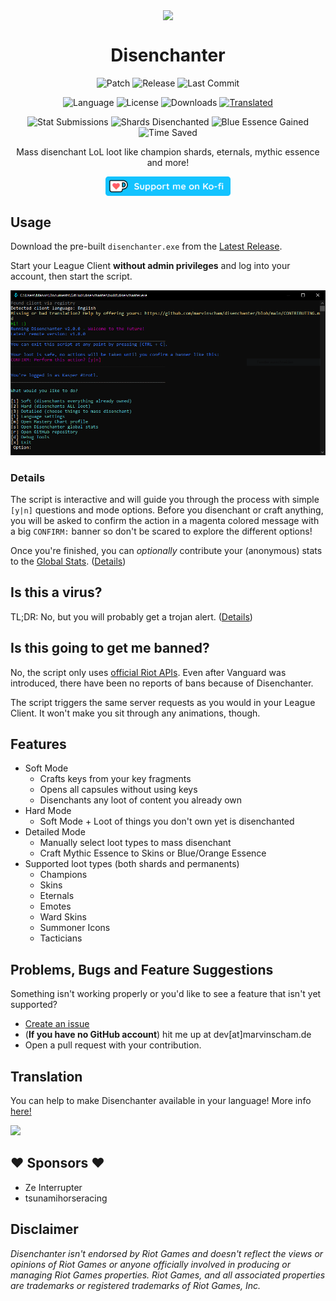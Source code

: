 <p align="center" style="margin-bottom: 0px !important;">
  <img src="./assets/BE_icon.ico" width="120" align="center">
</p>
<h1 align="center">Disenchanter</h1>
<div align="center">

![Patch](https://img.shields.io/badge/league%20patch-15.14-brightgreen)
![Release](https://img.shields.io/github/v/release/marvinscham/disenchanter)
![Last Commit](https://img.shields.io/github/last-commit/marvinscham/disenchanter)

![Language](https://img.shields.io/badge/language-Ruby-%23701516)
![License](https://img.shields.io/github/license/marvinscham/disenchanter)
![Downloads](https://img.shields.io/github/downloads/marvinscham/disenchanter/total)
[![Translated](https://weblate.ms-ds.org/widget/disenchanter/disenchanter/svg-badge.svg)](https://weblate.ms-ds.org/engage/disenchanter/)

![Stat Submissions](https://img.shields.io/badge/dynamic/json?color=blue&label=stat%20submissions&query=%24%5B%3A1%5D.submissions&url=https%3A%2F%2Fchecksch.de%2Fhook%2Fdisenchanter.php)
![Shards Disenchanted](https://img.shields.io/badge/dynamic/json?color=blue&label=shards%20disenchanted&query=%24%5B%3A1%5D.disenchanted_thousands&url=https%3A%2F%2Fchecksch.de%2Fhook%2Fdisenchanter.php&suffix=K)
![Blue Essence Gained](https://img.shields.io/badge/dynamic/json?color=blue&label=blue%20essence%20gained&query=%24%5B%3A1%5D.blue_essence_millions&url=https%3A%2F%2Fchecksch.de%2Fhook%2Fdisenchanter.php&suffix=M)
![Time Saved](https://img.shields.io/badge/dynamic/json?color=blue&label=time%20saved&query=%24%5B%3A1%5D.hours_saved&url=https%3A%2F%2Fchecksch.de%2Fhook%2Fdisenchanter.php&suffix=%20hours)

Mass disenchant LoL loot like champion shards, eternals, mythic essence and more!

[<img src="./assets/kofi-button.png" width="200" align="center">](https://ko-fi.com/marvinscham)

</div>

## Usage
Download the pre-built `disenchanter.exe` from the [Latest Release](https://github.com/marvinscham/disenchanter/releases).

Start your League Client **without admin privileges** and log into your account, then start the script.

![Demo](./assets/disenchanter.png)

### Details
The script is interactive and will guide you through the process with simple `[y|n]` questions and mode options. Before you disenchant or craft anything, you will be asked to confirm the action in a magenta colored message with a big `CONFIRM:` banner so don't be scared to explore the different options!

Once you're finished, you can _optionally_ contribute your (anonymous) stats to the [Global Stats](https://github.com/marvinscham/disenchanter/wiki/Stats). ([Details](https://github.com/marvinscham/disenchanter/wiki/Stat-Collection))

## Is this a virus?
TL;DR: No, but you will probably get a trojan alert. ([Details](https://github.com/marvinscham/disenchanter/wiki/Is-this-a-virus%3F))

## Is this going to get me banned?
No, the script only uses [official Riot APIs](https://developer.riotgames.com/docs/lol#league-client).
Even after Vanguard was introduced, there have been no reports of bans because of Disenchanter.

The script triggers the same server requests as you would in your League Client. It won't make you sit through any animations, though.

## Features
- Soft Mode
  - Crafts keys from your key fragments
  - Opens all capsules without using keys
  - Disenchants any loot of content you already own
- Hard Mode
  - Soft Mode + Loot of things you don't own yet is disenchanted
- Detailed Mode
  - Manually select loot types to mass disenchant
  - Craft Mythic Essence to Skins or Blue/Orange Essence
- Supported loot types (both shards and permanents)
  - Champions
  - Skins
  - Eternals
  - Emotes
  - Ward Skins
  - Summoner Icons
  - Tacticians

## Problems, Bugs and Feature Suggestions
Something isn't working properly or you'd like to see a feature that isn't yet supported?

- [Create an issue](https://github.com/marvinscham/disenchanter/issues/new/choose)
- (**If you have no GitHub account**) hit me up at dev[at]marvinscham.de
- Open a pull request with your contribution.

## Translation
You can help to make Disenchanter available in your language! More info [here!](https://weblate.ms-ds.org/engage/disenchanter/)

[![](https://weblate.ms-ds.org/widget/disenchanter/disenchanter/multi-auto.svg)](https://weblate.ms-ds.org/engage/disenchanter/)


## ❤ Sponsors ❤
- Ze Interrupter
- tsunamihorseracing

## Disclaimer
_Disenchanter isn't endorsed by Riot Games and doesn't reflect the views or opinions of Riot Games or anyone officially involved in producing or managing Riot Games properties. Riot Games, and all associated properties are trademarks or registered trademarks of Riot Games, Inc._

